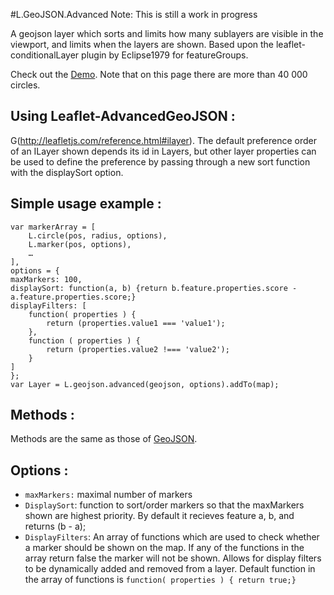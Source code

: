 #L.GeoJSON.Advanced
Note: This is still a work in progress

A geojson layer which sorts and limits how many sublayers are visible in the viewport, and limits when the layers are shown. Based upon the leaflet-conditionalLayer plugin by Eclipse1979 for featureGroups.

Check out the [Demo](http://eclipse1979.github.io/Leaflet.ConditionalLayer/example/leaflet-conditionalLayer2.html). Note that on this page there are more than 40 000 circles.

## Using Leaflet-AdvancedGeoJSON :

G(http://leafletjs.com/reference.html#ilayer).
The default preference order of an ILayer shown depends its id in Layers, but other layer properties can be used to define the preference by passing through a new sort function with the displaySort option. 

## Simple usage example :

    var markerArray = [
    	L.circle(pos, radius, options),
    	L.marker(pos, options),
    	…
    ],
    options = {
    maxMarkers: 100,
    displaySort: function(a, b) {return b.feature.properties.score - a.feature.properties.score;}
    displayFilters: [
        function( properties ) {
            return (properties.value1 === 'value1');
        },
        function ( properties ) {
            return (properties.value2 !=== 'value2');
        }
    ]
    };
    var Layer = L.geojson.advanced(geojson, options).addTo(map);

## Methods :

Methods are the same as those of [GeoJSON](http://leafletjs.com/reference-1.0.0.html#geojson).

## Options :
* `maxMarkers:` maximal number of markers
* `DisplaySort`: function to sort/order markers so that the maxMarkers shown are highest priority. By default it recieves feature a, b, and returns (b - a); 
* `DisplayFilters`: An array of functions which are used to check whether a marker should be shown on the map.  If any of the functions in the array return false the marker will not be shown. Allows for display filters to be dynamically added and removed from a layer.   Default function in the array of functions is `function( properties ) { return true;}`


